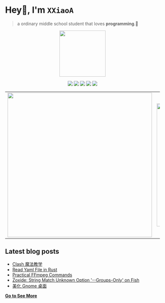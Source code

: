 # Hey👋, I'm <code>XXiaoA</code>
> a ordinary middle school student that loves <b>programming</b>.🌟
<div align="center">
<img height="150" src="https://s2.loli.net/2022/02/13/LQZurKxEpmwolbD.jpg" />
<p> </p>
</div>

<p align="center">
<img src="https://img.shields.io/badge/neovim-%2357A143.svg?&style=for-the-badge&logo=neovim&logoColor=white"/>
<img src="https://img.shields.io/badge/lua-%232C2D72.svg?&style=for-the-badge&logo=lua&logoColor=white"/>
<img src="https://img.shields.io/badge/rust-%23000000.svg?&style=for-the-badge&logo=rust&logoColor=white"/>
<img src="https://img.shields.io/badge/python-3670A0?style=for-the-badge&logo=python&logoColor=ffdd54"/>
<img src="https://img.shields.io/badge/linux-%23007ACC.svg?&style=for-the-badge&logo=linux&logoColor=black"/>

<table><tr>
<td><img src=https://github-readme-stats.vercel.app/api?username=XXiaoA&count_private=true&show_icons=true border=0 width="470"></td>
<td><img src=https://github-readme-stats.vercel.app/api/top-langs/?username=xxiaoa&layout=compact&exclude_repo=XXiaoA.github.io border=0 width="400"></td>
</tr></table>
</p>

## Latest blog posts
<!-- BLOG-POST-LIST:START -->
- [Clash 魔法教学](https://xxiaoa.github.io/clash-%E9%AD%94%E6%B3%95%E6%95%99%E5%AD%A6/)
- [Read Yaml File in Rust](https://xxiaoa.github.io/read-yaml-file-in-rust/)
- [Practical FFmpeg Commands](https://xxiaoa.github.io/practical-ffmpeg-commands/)
- [Zoxide: String Match Unknown Option &#39;--Groups-Only&#39; on Fish](https://xxiaoa.github.io/zoxide-string-match-unknown-option--groups-only-on-fish/)
- [美化 Gnome 桌面](https://xxiaoa.github.io/make-gnome-desktop-more-beautiful/)
<!-- BLOG-POST-LIST:END -->

[**Go to See More**](http://XXiaoA.github.io)
